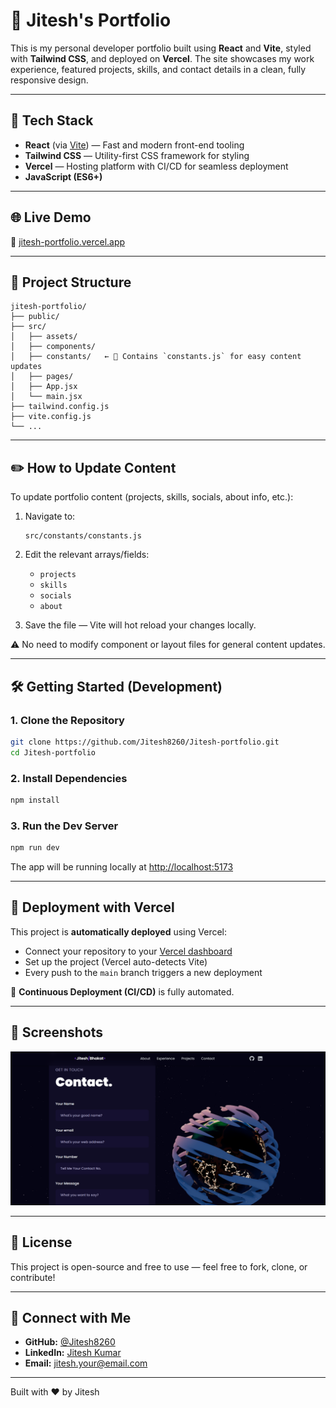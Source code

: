 # 💼 Jitesh's Portfolio

This is my personal developer portfolio built using **React** and **Vite**, styled with **Tailwind CSS**, and deployed on **Vercel**. The site showcases my work experience, featured projects, skills, and contact details in a clean, fully responsive design.

---

## 🚀 Tech Stack

- **React** (via [Vite](https://vitejs.dev/)) — Fast and modern front-end tooling
- **Tailwind CSS** — Utility-first CSS framework for styling
- **Vercel** — Hosting platform with CI/CD for seamless deployment
- **JavaScript (ES6+)**

---

## 🌐 Live Demo

🔗 [jitesh-portfolio.vercel.app](https://jitesh-portfolio-sigma.vercel.app/)  
<!-- Apna actual deployed URL yahan update karein -->

---

## 📁 Project Structure

```
jitesh-portfolio/
├── public/
├── src/
│   ├── assets/
│   ├── components/
│   ├── constants/   ← 🔧 Contains `constants.js` for easy content updates
│   ├── pages/
│   ├── App.jsx
│   └── main.jsx
├── tailwind.config.js
├── vite.config.js
└── ...
```

---

## ✏️ How to Update Content

To update portfolio content (projects, skills, socials, about info, etc.):

1. Navigate to:

   ```
   src/constants/constants.js
   ```

2. Edit the relevant arrays/fields:

   - `projects`
   - `skills`
   - `socials`
   - `about`

3. Save the file — Vite will hot reload your changes locally.

⚠️ No need to modify component or layout files for general content updates.

---

## 🛠️ Getting Started (Development)

### 1. Clone the Repository

```bash
git clone https://github.com/Jitesh8260/Jitesh-portfolio.git
cd Jitesh-portfolio
```

### 2. Install Dependencies

```bash
npm install
```

### 3. Run the Dev Server

```bash
npm run dev
```

The app will be running locally at [http://localhost:5173](http://localhost:5173)

---

## 🚀 Deployment with Vercel

This project is **automatically deployed** using Vercel:

- Connect your repository to your [Vercel dashboard](https://vercel.com/dashboard)
- Set up the project (Vercel auto-detects Vite)
- Every push to the `main` branch triggers a new deployment

🔁 **Continuous Deployment (CI/CD)** is fully automated.

---

## 📸 Screenshots

![Desktop Screenshot](https://github.com/Jitesh8260/Jitesh-Portfolio/blob/main/src/assets/readme_content/image.png)
<!-- Add your own screenshots or a short GIF here for better presentation -->

---

## 📃 License

This project is open-source and free to use — feel free to fork, clone, or contribute!

---

## 🙌 Connect with Me

- **GitHub:** [@Jitesh8260](https://github.com/Jitesh8260)
- **LinkedIn:** [Jitesh Kumar](https://www.linkedin.com/in/jiteshbhakat/)
- **Email:** jitesh.your@email.com 

---

Built with ❤️ by Jitesh
